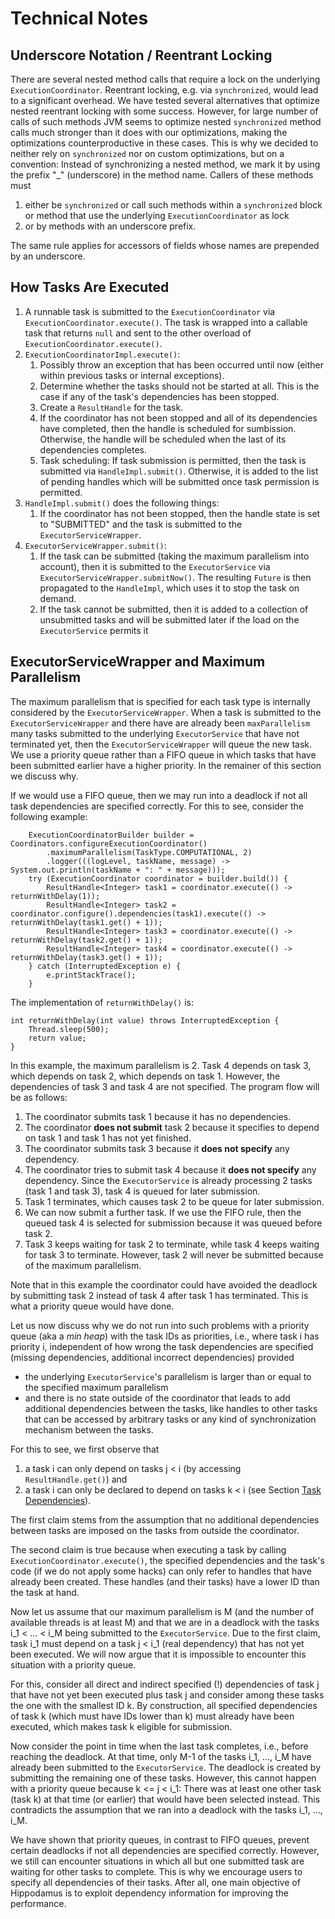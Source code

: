 # Technical Notes

## Underscore Notation / Reentrant Locking

There are several nested method calls that require a lock on the underlying `ExecutionCoordinator`. Reentrant locking, e.g. via `synchronized`, would lead to a significant overhead. We have tested several alternatives that optimize nested reentrant locking with some success. However, for large number of calls of such methods JVM seems to optimize nested `synchronized` method calls much stronger than it does with our optimizations, making the optimizations counterproductive in these cases. This is why we decided to neither rely on `synchronized` nor on custom optimizations, but on a convention: Instead of synchronizing a nested method, we mark it by using the prefix "_" (underscore) in the method name. Callers of these methods must

1. either be `synchronized` or call such methods within a `synchronized` block or method that use the underlying `ExecutionCoordinator` as lock
1. or by methods with an underscore prefix.

The same rule applies for accessors of fields whose names are prepended by an underscore.  

## How Tasks Are Executed

1. A runnable task is submitted to the `ExecutionCoordinator` via `ExecutionCoordinator.execute()`. The task is wrapped into a callable task that returns `null` and sent to the other overload of `ExecutionCoordinator.execute()`.
1. `ExecutionCoordinatorImpl.execute()`:
    1. Possibly throw an exception that has been occurred until now (either within previous tasks or internal exceptions).
    1. Determine whether the tasks should not be started at all. This is the case if any of the task's dependencies has been stopped.
    1. Create a `ResultHandle` for the task.
    1. If the coordinator has not been stopped and all of its dependencies have completed, then the handle is scheduled for sumbission. Otherwise, the handle will be scheduled when the last of its dependencies completes.
    1. Task scheduling: If task submission is permitted, then the task is submitted via `HandleImpl.submit()`. Otherwise, it is added to the list of pending handles which will be submitted once task permission is permitted. 
1. `HandleImpl.submit()` does the following things:
    1. If the coordinator has not been stopped, then the handle state is set to "SUBMITTED" and the task is submitted to the `ExecutorServiceWrapper`.
1. `ExecutorServiceWrapper.submit()`:
    1. If the task can be submitted (taking the maximum parallelism into account), then it is submitted to the `ExecutorService` via `ExecutorServiceWrapper.submitNow()`. The resulting `Future` is then propagated to the `HandleImpl`, which uses it to stop the task on demand. 
    1. If the task cannot be submitted, then it is added to a collection of unsubmitted tasks and will be submitted later if the load on the `ExecutorService` permits it

## ExecutorServiceWrapper and Maximum Parallelism

The maximum parallelism that is specified for each task type is internally considered by the `ExecutorServiceWrapper`. When a task is submitted to the `ExecutorServiceWrapper` and there have are already been `maxParallelism` many tasks submitted to the underlying `ExecutorService` that have not terminated yet, then the `ExecutorServiceWrapper` will queue the new task. We use a priority queue rather than a FIFO queue in which tasks that have been submitted earlier have a higher priority. In the remainer of this section we discuss why.

If we would use a FIFO queue, then we may run into a deadlock if not all task dependencies are specified correctly. For this to see, consider the following example:

```
    ExecutionCoordinatorBuilder builder = Coordinators.configureExecutionCoordinator()
        .maximumParallelism(TaskType.COMPUTATIONAL, 2)
        .logger(((logLevel, taskName, message) -> System.out.println(taskName + ": " + message)));
    try (ExecutionCoordinator coordinator = builder.build()) {
        ResultHandle<Integer> task1 = coordinator.execute(() -> returnWithDelay(1));
        ResultHandle<Integer> task2 = coordinator.configure().dependencies(task1).execute(() -> returnWithDelay(task1.get() + 1));
        ResultHandle<Integer> task3 = coordinator.execute(() -> returnWithDelay(task2.get() + 1));
        ResultHandle<Integer> task4 = coordinator.execute(() -> returnWithDelay(task3.get() + 1));
    } catch (InterruptedException e) {
        e.printStackTrace();
    }
```

The implementation of `returnWithDelay()` is:

```
int returnWithDelay(int value) throws InterruptedException {
    Thread.sleep(500);
    return value;
}
```

In this example, the maximum parallelism is 2. Task 4 depends on task 3, which depends on task 2, which depends on task 1. However, the dependencies of task 3 and task 4 are not specified. The program flow will be as follows:

1. The coordinator submits task 1 because it has no dependencies.
1. The coordinator **does not submit** task 2 because it specifies to depend on task 1 and task 1 has not yet finished.
1. The coordinator submits task 3 because it **does not specify** any dependency.
1. The coordinator tries to submit task 4 because it **does not specify** any dependency. Since the `ExecutorService` is already processing 2 tasks (task 1 and task 3), task 4 is queued for later submission.
1. Task 1 terminates, which causes task 2 to be queue for later submission.
1. We can now submit a further task. If we use the FIFO rule, then the queued task 4 is selected for submission because it was queued before task 2. 
1. Task 3 keeps waiting for task 2 to terminate, while task 4 keeps waiting for task 3 to terminate. However, task 2 will never be submitted because of the maximum parallelism.

Note that in this example the coordinator could have avoided the deadlock by submitting task 2 instead of task 4 after task 1 has terminated. This is what a priority queue would have done.

Let us now discuss why we do not run into such problems with a priority queue (aka a *min heap*) with the task IDs as priorities, i.e., where task i has priority i, independent of how wrong the task dependencies are specified (missing dependencies, additional incorrect dependencies) provided
 
 * the underlying `ExecutorService`'s parallelism is larger than or equal to the specified maximum parallelism
 * and there is no state outside of the coordinator that leads to add additional dependencies between the tasks, like handles to other tasks that can be accessed by arbitrary tasks or any kind of synchronization mechanism between the tasks.
 
 For this to see, we first observe that

1. a task i can only depend on tasks j < i (by accessing `ResultHandle.get()`) and
1. a task i can only be declared to depend on tasks k < i (see Section [Task Dependencies](#task-dependencies)).

The first claim stems from the assumption that no additional dependencies between tasks are imposed on the tasks from outside the coordinator.

The second claim is true because when executing a task by calling `ExecutionCoordinator.execute()`, the specified dependencies and the task's code (if we do not apply some hacks) can only refer to handles that have already been created. These handles (and their tasks) have a lower ID than the task at hand.

Now let us assume that our maximum parallelism is M (and the number of available threads is at least M) and that we are in a deadlock with the tasks i_1 < ... < i_M being submitted to the `ExecutorService`. Due to the first claim, task i_1 must depend on a task j < i_1 (real dependency) that has not yet been executed. We will now argue that it is impossible to encounter this situation with a priority queue.

For this, consider all direct and indirect specified (!) dependencies of task j that have not yet been executed plus task j and consider among these tasks the one with the smallest ID k. By construction, all specified dependencies of task k (which must have IDs lower than k) must already have been executed, which makes task k eligible for submission.

Now consider the point in time when the last task completes, i.e., before reaching the deadlock. At that time, only M-1 of the tasks i_1, ..., i_M have already been submitted to the `ExecutorService`. The deadlock is created by submitting the remaining one of these tasks. However, this cannot happen with a priority queue because k <= j < i_1: There was at least one other task (task k) at that time (or earlier) that would have been selected instead. This contradicts the assumption that we ran into a deadlock with the tasks i_1, ..., i_M.

We have shown that priority queues, in contrast to FIFO queues, prevent certain deadlocks if not all dependencies are specified correctly. However, we still can encounter situations in which all but one submitted task are waiting for other tasks to complete. This is why we encourage users to specify all dependencies of their tasks. After all, one main objective of Hippodamus is to exploit dependency information for improving the performance.
